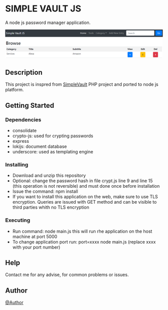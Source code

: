# SIMPLE VAULT JS

A node js password manager application.

![Alt][1]

## Description

This project is inspred from [SimpleVault][2] PHP project and ported to node js platform.

## Getting Started

### Dependencies

* consolidate
* crypto-js: used for crypting passwords
* express
* lokijs: document database
* underscore: used as templating engine

### Installing

* Download and unzip this repository
* Optional: change the password hash in file crypt.js line 9 and line 15 (this operation is not reversible) and must done once before installation
* Issue the command: npm install
* If you want to install this application on the web, make sure to use TLS encryption. Queries are issued with GET method and can be visible to third parties whith no TLS encryption

### Executing
* Run command: node main.js this will run rhe application on the host machine at port 5000
* To change application port run: port=xxxx node main.js (replace xxxx with your port number)

## Help

Contact me for any advise, for common problems or issues.

## Author

[@Author][3]

[1]: /simplevaultjs.png "SimpleVaultJS"
[2]: http://simplevault.sourceforge.net/
[3]: http://akconcept.epizy.com
